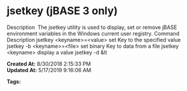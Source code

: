 # jsetkey (jBASE 3 only)

Description  The jsetkey utility is used to display, set or remove jBASE environment variables in the Windows current user registry. Command Description jsetkey &lt;keyname&gt;=&lt;value&gt; set Key to the specified value jsetkey -b &lt;keyname&gt;=&lt;file&gt; set binary Key to data from a file jsetkey &lt;keyname&gt; display a value jsetkey -d &lt  

**Created At:** 8/30/2018 2:15:33 PM  
**Updated At:** 5/17/2019 9:16:06 AM  

**Tags:**
<badge text='environment variables' vertical='middle' />

